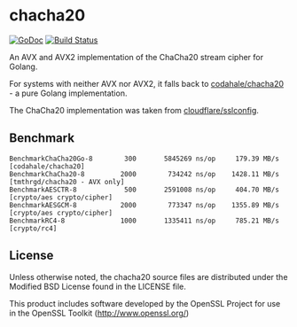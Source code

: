 # chacha20

[![GoDoc](https://godoc.org/github.com/tmthrgd/chacha20?status.svg)](https://godoc.org/github.com/tmthrgd/chacha20)
[![Build Status](https://travis-ci.org/tmthrgd/chacha20.svg?branch=master)](https://travis-ci.org/tmthrgd/chacha20)

An AVX and AVX2 implementation of the ChaCha20 stream cipher for Golang.

For systems with neither AVX nor AVX2, it falls back to
[codahale/chacha20](https://github.com/codahale/chacha20) - a pure Golang implementation.

The ChaCha20 implementation was taken from
[cloudflare/sslconfig](https://github.com/cloudflare/sslconfig/blob/master/patches/openssl__chacha20_poly1305_cf.patch).

## Benchmark

```
BenchmarkChaCha20Go-8	     300	   5845269 ns/op	 179.39 MB/s	[codahale/chacha20]
BenchmarkChaCha20-8  	    2000	    734242 ns/op	1428.11 MB/s	[tmthrgd/chacha20 - AVX only]
BenchmarkAESCTR-8    	     500	   2591008 ns/op	 404.70 MB/s	[crypto/aes crypto/cipher]
BenchmarkAESGCM-8    	    2000	    773347 ns/op	1355.89 MB/s	[crypto/aes crypto/cipher]
BenchmarkRC4-8       	    1000	   1335411 ns/op	 785.21 MB/s	[crypto/rc4]
```

## License

Unless otherwise noted, the chacha20 source files are distributed under the Modified BSD License found in the LICENSE file.

This product includes software developed by the OpenSSL Project for use in the OpenSSL Toolkit (http://www.openssl.org/)
